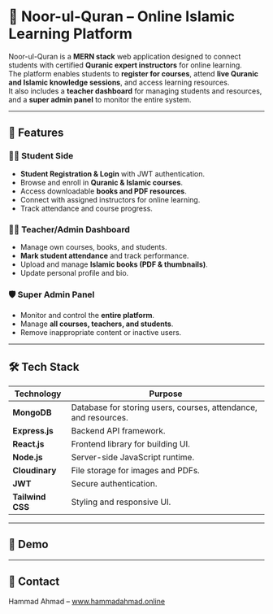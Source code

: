 # 📖 Noor-ul-Quran – Online Islamic Learning Platform

Noor-ul-Quran is a **MERN stack** web application designed to connect students with certified **Quranic expert instructors** for online learning.  
The platform enables students to **register for courses**, attend **live Quranic and Islamic knowledge sessions**, and access learning resources.  
It also includes a **teacher dashboard** for managing students and resources, and a **super admin panel** to monitor the entire system.

---

## 🚀 Features

### 👩‍🎓 Student Side

- **Student Registration & Login** with JWT authentication.
- Browse and enroll in **Quranic & Islamic courses**.
- Access downloadable **books and PDF resources**.
- Connect with assigned instructors for online learning.
- Track attendance and course progress.

### 👨‍🏫 Teacher/Admin Dashboard

- Manage own courses, books, and students.
- **Mark student attendance** and track performance.
- Upload and manage **Islamic books (PDF & thumbnails)**.
- Update personal profile and bio.

### 🛡️ Super Admin Panel

- Monitor and control the **entire platform**.
- Manage **all courses, teachers, and students**.
- Remove inappropriate content or inactive users.

---

## 🛠️ Tech Stack

| Technology       | Purpose                                                         |
| ---------------- | --------------------------------------------------------------- |
| **MongoDB**      | Database for storing users, courses, attendance, and resources. |
| **Express.js**   | Backend API framework.                                          |
| **React.js**     | Frontend library for building UI.                               |
| **Node.js**      | Server-side JavaScript runtime.                                 |
| **Cloudinary**   | File storage for images and PDFs.                               |
| **JWT**          | Secure authentication.                                          |
| **Tailwind CSS** | Styling and responsive UI.                                      |

---

## 📂 Demo

---

## 📧 Contact

Hammad Ahmad – www.hammadahmad.online
